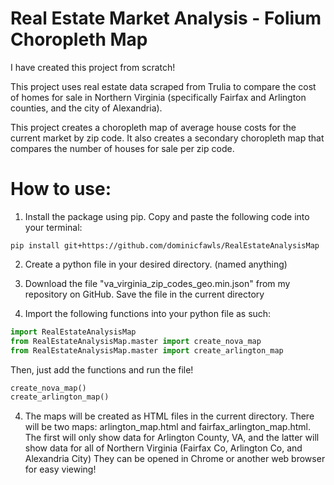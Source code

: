 # Real Estate Market Analysis - Folium Choropleth Map
I have created this project from scratch!

This project uses real estate data scraped from Trulia to compare the cost of homes for sale in Northern Virginia (specifically Fairfax and Arlington counties, and the city of Alexandria).

This project creates a choropleth map of average house costs for the current market by zip code.  It also creates a secondary choropleth map that compares the number of houses for sale per zip code.

# How to use:
1. Install the package using pip. Copy and paste the following code into your terminal:

```
pip install git+https://github.com/dominicfawls/RealEstateAnalysisMap
```

2. Create a python file in your desired directory. (named anything)

3. Download the file "va_virginia_zip_codes_geo.min.json" from my repository on GitHub. Save the file in the current directory

3. Import the following functions into your python file as such:

```python
import RealEstateAnalysisMap
from RealEstateAnalysisMap.master import create_nova_map
from RealEstateAnalysisMap.master import create_arlington_map
```

Then, just add the functions and run the file!

```python
create_nova_map()
create_arlington_map()
```

4. The maps will be created as HTML files in the current directory.
There will be two maps: arlington_map.html and fairfax_arlington_map.html.  
The first will only show data for Arlington County, VA, and the latter will show data for all of Northern Virginia (Fairfax Co, Arlington Co, and Alexandria City)
They can be opened in Chrome or another web browser for easy viewing!

